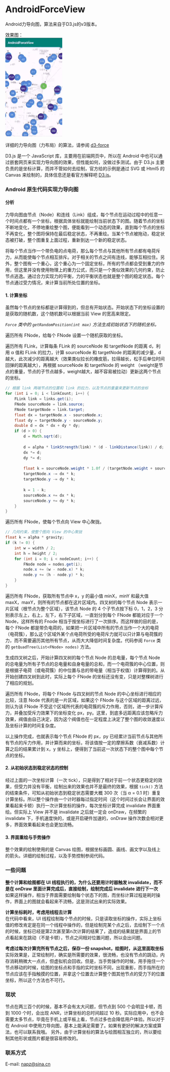 # AndroidForceView
Android力导向图，算法来自于D3.js的v3版本。

效果图：  
![效果图](https://github.com/Amot-zpan/AndroidForceView/blob/master/art/androidforceview.gif)

详细的力导向图（力布局）的算法，请参阅 [d3-force](https://github.com/d3/d3-force/blob/master/README.md)

D3.js 是一个 JavaScript 库，主要用在前端网页中，所以在 Android 中也可以通过嵌套网页来实现力导向图的效果，但性能如何，没做过多测试。由于
D3.js 主要负责的是坐标计算，而并不管如何去绘制，官方给的示例是通过 SVG 或 Html5 的 Canvas 来绘制的，具体信息还是看官方解释吧 [D3.js](https://github.com/d3/d3)。

### Android 原生代码实现力导向图  
#### 分析  
力导向图由节点（Node）和连线（Link）组成，每个节点在运动过程中的任意一个时间点都有一个坐标，根据具体坐标就能绘制当前状态下的图。随着节点的坐标不断地变化，不停地重绘整个图，便能看到一个动态的效果，直到每个节点的坐标不再变化，整个图将保持在最后稳定状态，不再重绘。当某个节点被拖动，稳定状态被打破，整个图重复上面过程，重新到达一个新的稳定状态。

将每个节点当作一个带负电的点电荷，那么每个节点与其他所有节点都有电荷斥力，从而能使每个节点相互排斥。对于相关的节点之间有连线，能够互相拉住。另外，整个图有一个重心，这个重心为一个固定坐标，所有的节点都会受到重力的作用，但这里并没有使用物理上的重力公式，而只是一个类似效果的几何约束，防止节点逃逸。通过合力实现力的平衡，力的平衡状态也就是整个图的稳定状态。每个节点通过受力情况，来计算当前所处位置的坐标。

#### 1. 计算坐标  
虽然每个节点的坐标都是计算得到的，但总有开始状态。开始状态下的坐标设置的是获取的随机数，这个随机数可以根据当前 View 的宽高来限定。  

*`Force` 类中的 `getRandomPosition(int max)` 方法生成初始状态下的随机坐标。*

遍历所有 FNode，给每个 FNode 设置一个随机获取的坐标。

遍历所有 FLink，计算每条 FLink 的 sourceNode 和 targetNode 的距离 d，利用 α 值和 FLink 的拉力，计算 sourceNode 和 targetNode 的距离的减少量，d 越大，此次减少的距离越大（效果类似拉长的橡皮筋，拉得越长，松手后单位时间回弹的距离越大），再根据 sourceNode 和 targetNode 的 weight （weight是节点的重量，节点的子节点越多，weight越大，越不容易被拉动）更新这两个节点的坐标。
```java
// 根据 link 两端节点的位置和 link 的拉力，以及节点的重量来更新节点的坐标
for (int i = 0; i < linkCount; i++) {
    FLink link = links.get(i);
    FNode sourceNode = link.source;
    FNode targetNode = link.target;
    float dx = targetNode.x - sourceNode.x;
    float dy = targetNode.y - sourceNode.y;
    double d = dx * dx + dy * dy;
    if (d > 0) {
        d = Math.sqrt(d);

        d = alpha * linkStrength(link) * (d - linkDistance(link)) / d;
        dx *= d;
        dy *= d;

        float k = sourceNode.weight * 1.0f / (targetNode.weight + sourceNode.weight);
        targetNode.x -= dx * k;
        targetNode.y -= dy * k;

        k = 1 - k;
        sourceNode.x += dx * k;
        sourceNode.y += dy * k;
    }
}
```
遍历所有 FNode，使每个节点向 View 中心聚拢。
```java
// 几何约束，使整个图向 View 的中心聚拢
float k = alpha * gravity;
if (k != 0) {
    int w = width / 2;
    int h = height / 2;
    for (int i = 0; i < nodeCount; i++) {
        FNode node = nodes.get(i);
        node.x += (w - node.x) * k;
        node.y += (h - node.y) * k;
    }
}
```
遍历所有 FNode，获取所有节点中 x，y 的最小值 minX，minY 和最大值 maxX，maxY，则所有的节点都在这片区域内。四叉树的每个节点 Node 表示一片区域（根节点为整个区域），该节点 Node 的 4 个子节点按下标 0，1，2，3 分别表示左上，右上，左下，右下子区域，一直划分到每个 FNode 都能对应于一个 Node，这样所有的 Fnode 相当于按坐标进行了一次排序。而这样做的目的是，每个 FNode 都是带负电荷的，如果把一片区域中所有的节点当作一个大的电荷（电荷簇），那么这个区域外某个点电荷所受的电荷斥力就可以只计算与电荷簇的力，而不需要遍历其他所有节点，从而大大降低时间复杂度。代码参阅 `Force` 类的 `getQuadTree(List<FNode> nodes)` 方法。

生成四叉树之后，开始计算四叉树的每个节点 Node 的总电量，每个节点 Node 的总电量为所有子节点的总电量和自身电量的总和，而一个电荷簇的中心位置，则是根据子电荷（或电荷簇）的中位置与总的带电量（相当于权值）计算得到的。从开始创建四叉树到此时，实际上每个 FNode 的坐标还没有变，只是对整棵树进行了相应的规划。

遍历所有 FNode，将每个 FNode 与四叉树的节点 Node 的中心坐标进行相应的比较，注意 Node 代表的是一片区域，如果这个 FNode 与这个区域的距离过远，则认为该 FNode 不受这个区域所代表的电荷簇的斥力作用，否则，进一步计算斥力，并叠加受斥力效果下的坐标变化 px，py。这里，到底多远距离应该忽略斥力效果，阀值由自己决定，因为这个阀值也在一定程度上决定了整个图的收敛速度以及坐标计算的时间复杂度。

以上操作完成，也就表示每个节点 FNode 的 px，py 已经累计当前节点与其他所有节点的斥力作用，并计算而来的坐标，将该值按一定的摩擦系数（衰减系数）计算之后的结果累计到 x，y 坐标上，便得到了当前这一次状态下的整个图中每个节点的坐标。

#### 2. 从初始状态到稳定状态的控制
经过上面的一次坐标计算（一次 tick），只是得到了相对于前一个状态更稳定的效果，但受力并没有平衡，绘制出来的效果也并不是最终的效果，根据 `tick()` 方法的结束条件，可知从初始状态到稳定状态需要大概 300 次（当 α = 0.1 时）重复计算坐标。所以整个操作由一个计时器每过指定时间（这个时间过长会让界面的效果看起来卡顿）执行一次计算坐标的操作，每次坐标计算完成 invalidate 界面重绘。但实际上 View 并不是 invalidate 之后就一定会 onDraw，在频繁的 invalidate 下，手机速度快的，或是开启硬件加速的，onDraw 操作次数会相对更多，界面效果看起来也会更加流畅。

#### 3. 界面重绘与手势操作
整个效果的绘制使用的是 Canvas 绘图，根据坐标画圆、画线、画文字以及线上的箭头。详细的绘制过程，以及手势控制参阅代码。

### 一些问题
**整个计算和绘图都在 UI 线程执行的，为什么还要用计时器触发 invalidate，而不是在 onDraw 里面计算完成后，直接绘制，绘制完成后 invalidate 进行下一次**  
如果这样操作，相当于界面需要绘制每个状态下的图，而坐标计算过程是耗时操作，界面上的图就会看起来不流畅，这是测试出来的实际效果。

**计算坐标耗时，考虑用线程去计算**  
在代码中看来，UI 线程绘制每个节点的时候，只是读取坐标的操作，实际上坐标值的修改肯定是在同一个线程中操作的，但是绘制完某个点之后，去绘制下一个点的时候，坐标已经是第2次甚至第n次计算的结果了，造成的结果就是界面上的节点看起来在跳动（不是卡顿），节点之间相对位置问题，所以会出问题。

**考虑过每次计算完所有节点之后，保存一份 snapshot，绘图时，从这里面取坐标**  
实际效果是，正常绘制时，确实是所需要的效果，很流畅，也没有节点的跳动，内存消耗稍微大一点点，但虚拟机会回收。但是，当手势操作的时候，用手拖住一个节点移动的时候，绘图的坐标点和手指的实时坐标不同，出现重影，而手指所在的节点应该在手指触摸的位置，并拿这个位置去计算整个图其他节点的受力下的位置坐标，所以这个方法也不可行。

### 现状
节点在两三百个的时候，基本不会有太大问题，但节点到 500 个会明显卡顿，而到 1000 个时，会出现 ANR，计算坐标的总时间超过 10 秒。实际应用中，也不会需要太多节点，毕竟在手机上或平板上看，节点过多也会降低用户体验。所以对于在 Android 中使用力导向图，基本上能满足需要了。如果有更好的解决方案或算法，也可以联系我哦。
另外，由于计算坐标的算法与绘图相互独立的，所以要绘制其他形状或图片都是很容易修改的。

### 联系方式
E-mail: [napz@sina.cn](mailto:napz@sina.cn)





